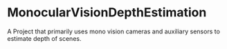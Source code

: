 # MonocularVisionDepthEstimation
A Project that primarily uses mono vision cameras and auxiliary sensors to estimate depth of scenes.
